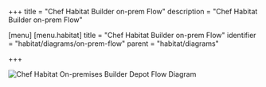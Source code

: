 +++
title = "Chef Habitat Builder on-prem Flow"
description = "Chef Habitat Builder on-prem Flow"

[menu]
  [menu.habitat]
    title = "Chef Habitat Builder on-prem Flow"
    identifier = "habitat/diagrams/on-prem-flow"
    parent = "habitat/diagrams"

+++

![Chef Habitat On-premises Builder Depot Flow Diagram](/images/habitat/habitat-on-premises-builder-depot-flow.png)

